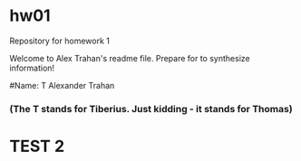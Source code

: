 # hw01
Repository for homework 1

Welcome to Alex Trahan's readme file. Prepare for to synthesize information!

#Name: T Alexander Trahan

### (The T stands for Tiberius. Just kidding - it           stands for Thomas)



# TEST 2